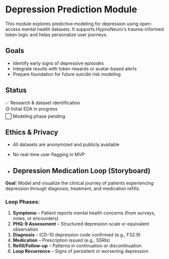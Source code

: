 # Depression Prediction Module

This module explores predictive modeling for depression using open-access mental health datasets. It supports HypnoNeuro's trauma-informed token logic and helps personalize user journeys.

## Goals
- Identify early signs of depressive episodes
- Integrate results with token rewards or avatar-based alerts
- Prepare foundation for future suicide risk modeling

## Status
✅ Research & dataset identification  
🟡 Initial EDA in progress  
⬜️ Modeling phase pending

## Ethics & Privacy
- All datasets are anonymized and publicly available
- No real-time user flagging in MVP

- ## Depression Medication Loop (Storyboard)

**Goal:** Model and visualize the clinical journey of patients experiencing depression through diagnosis, treatment, and medication refills.

### Loop Phases:
1. **Symptoms** – Patient reports mental health concerns (from surveys, notes, or encounters)
2. **PHQ-9 Assessment** – Structured depression scale or equivalent observation
3. **Diagnosis** – ICD-10 depression code confirmed (e.g., F32.9)
4. **Medication** – Prescription issued (e.g., SSRIs)
5. **Refill/Follow-up** – Patterns in continuation or discontinuation
6. **Loop Recurrence** – Signs of persistent or worsening depression

